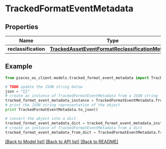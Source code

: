 # TrackedFormatEventMetadata


## Properties
Name | Type | Description | Notes
------------ | ------------- | ------------- | -------------
**reclassification** | [**TrackedAssetEventFormatReclassificationMetadata**](TrackedAssetEventFormatReclassificationMetadata.md) |  | [optional] 

## Example

```python
from pieces_os_client.models.tracked_format_event_metadata import TrackedFormatEventMetadata

# TODO update the JSON string below
json = "{}"
# create an instance of TrackedFormatEventMetadata from a JSON string
tracked_format_event_metadata_instance = TrackedFormatEventMetadata.from_json(json)
# print the JSON string representation of the object
print TrackedFormatEventMetadata.to_json()

# convert the object into a dict
tracked_format_event_metadata_dict = tracked_format_event_metadata_instance.to_dict()
# create an instance of TrackedFormatEventMetadata from a dict
tracked_format_event_metadata_from_dict = TrackedFormatEventMetadata.from_dict(tracked_format_event_metadata_dict)
```
[[Back to Model list]](../README.md#documentation-for-models) [[Back to API list]](../README.md#documentation-for-api-endpoints) [[Back to README]](../README.md)


